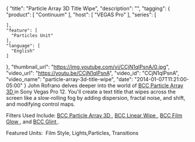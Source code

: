 {
  "title": "Particle Array 3D Title Wipe",
  "description": "",
  "tagging": {
    "product": [
      "Continuum"
    ],
    "host": [
      "VEGAS Pro"
    ],
    "series": [

    ],
    "feature": [
      "Particles Unit"
    ],
    "language": [
      "English"
    ]
  },
  "thumbnail_url": "https://img.youtube.com/vi/CCjN1qlPsnA/0.jpg",
  "video_url": "https://youtu.be/CCjN1qlPsnA",
  "video_id": "CCjN1qlPsnA",
  "video_name": "particle-array-3d-title-wipe",
  "date": "2014-01-07T11:21:00-05:00"
}
John Rofrano delves deeper into the world of [ BCC ](/products/continuum/) [ Particle Array 3D ](/products/continuum/) in Sony Vegas Pro 12. You'll create a text title that wipes across the screen like a slow-rolling fog by adding dispersion, fractal noise, and shift, and modifying control maps.

Filters Used Include: [ BCC Particle Array 3D ](/products/continuum-units/particles/) , [ BCC Linear Wipe ](/products/continuum-units/transitions/) , [ BCC Film Glow ](/products/continuum-units/film-style/) , and [ BCC Glint ](/products/continuum-units/lights/) .

Featured Units:  Film Style, Lights,Particles, Transitions

